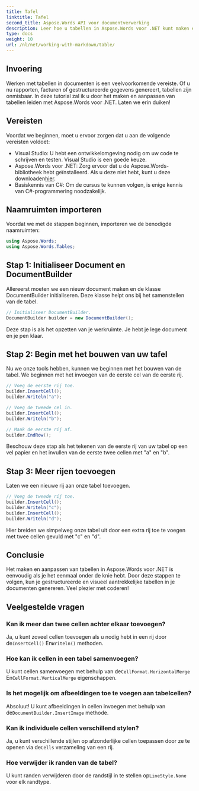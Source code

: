 ```yaml
---
title: Tafel
linktitle: Tafel
second_title: Aspose.Words API voor documentverwerking
description: Leer hoe u tabellen in Aspose.Words voor .NET kunt maken en aanpassen met deze stapsgewijze handleiding. Perfect voor het genereren van gestructureerde en visueel aantrekkelijke documenten.
type: docs
weight: 10
url: /nl/net/working-with-markdown/table/
---
```

## Invoering

Werken met tabellen in documenten is een veelvoorkomende vereiste. Of u nu rapporten, facturen of gestructureerde gegevens genereert, tabellen zijn onmisbaar. In deze tutorial zal ik u door het maken en aanpassen van tabellen leiden met Aspose.Words voor .NET. Laten we erin duiken!

## Vereisten

Voordat we beginnen, moet u ervoor zorgen dat u aan de volgende vereisten voldoet:

- Visual Studio: U hebt een ontwikkelomgeving nodig om uw code te schrijven en testen. Visual Studio is een goede keuze.
-  Aspose.Words voor .NET: Zorg ervoor dat u de Aspose.Words-bibliotheek hebt geïnstalleerd. Als u deze niet hebt, kunt u deze downloaden[hier](https://releases.aspose.com/words/net/).
- Basiskennis van C#: Om de cursus te kunnen volgen, is enige kennis van C#-programmering noodzakelijk.

## Naamruimten importeren

Voordat we met de stappen beginnen, importeren we de benodigde naamruimten:

```csharp
using Aspose.Words;
using Aspose.Words.Tables;
```

## Stap 1: Initialiseer Document en DocumentBuilder

Allereerst moeten we een nieuw document maken en de klasse DocumentBuilder initialiseren. Deze klasse helpt ons bij het samenstellen van de tabel.

```csharp
// Initialiseer DocumentBuilder.
DocumentBuilder builder = new DocumentBuilder();
```

Deze stap is als het opzetten van je werkruimte. Je hebt je lege document en je pen klaar.

## Stap 2: Begin met het bouwen van uw tafel

Nu we onze tools hebben, kunnen we beginnen met het bouwen van de tabel. We beginnen met het invoegen van de eerste cel van de eerste rij.

```csharp
// Voeg de eerste rij toe.
builder.InsertCell();
builder.Writeln("a");

// Voeg de tweede cel in.
builder.InsertCell();
builder.Writeln("b");

// Maak de eerste rij af.
builder.EndRow();
```

Beschouw deze stap als het tekenen van de eerste rij van uw tabel op een vel papier en het invullen van de eerste twee cellen met "a" en "b".

## Stap 3: Meer rijen toevoegen

Laten we een nieuwe rij aan onze tabel toevoegen.

```csharp
// Voeg de tweede rij toe.
builder.InsertCell();
builder.Writeln("c");
builder.InsertCell();
builder.Writeln("d");
```

Hier breiden we simpelweg onze tabel uit door een extra rij toe te voegen met twee cellen gevuld met "c" en "d".

## Conclusie

Het maken en aanpassen van tabellen in Aspose.Words voor .NET is eenvoudig als je het eenmaal onder de knie hebt. Door deze stappen te volgen, kun je gestructureerde en visueel aantrekkelijke tabellen in je documenten genereren. Veel plezier met coderen!

## Veelgestelde vragen

### Kan ik meer dan twee cellen achter elkaar toevoegen?
 Ja, u kunt zoveel cellen toevoegen als u nodig hebt in een rij door de`InsertCell()` En`Writeln()` methoden.

### Hoe kan ik cellen in een tabel samenvoegen?
 U kunt cellen samenvoegen met behulp van de`CellFormat.HorizontalMerge` En`CellFormat.VerticalMerge` eigenschappen.

### Is het mogelijk om afbeeldingen toe te voegen aan tabelcellen?
 Absoluut! U kunt afbeeldingen in cellen invoegen met behulp van de`DocumentBuilder.InsertImage` methode.

### Kan ik individuele cellen verschillend stylen?
 Ja, u kunt verschillende stijlen op afzonderlijke cellen toepassen door ze te openen via de`Cells` verzameling van een rij.

### Hoe verwijder ik randen van de tabel?
 U kunt randen verwijderen door de randstijl in te stellen op`LineStyle.None` voor elk randtype.
